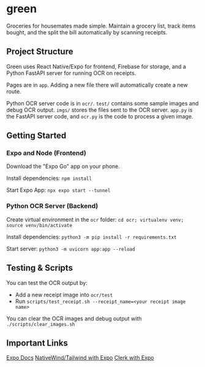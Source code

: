 # green

Groceries for housemates made simple.
Maintain a grocery list, track items bought,
and the split the bill automatically by scanning receipts.

## Project Structure

Green uses React Native/Expo for frontend, Firebase for storage,
and a Python FastAPI server for running OCR on receipts.

Pages are in `app`. Adding a new file there will automatically create a new route.

Python OCR server code is in `ocr/`. `test/` contains some sample images and debug OCR output.
`imgs/` stores the files sent to the OCR server.
`app.py` is the FastAPI server code, and `ocr.py` is the code to process a given image.

## Getting Started

### Expo and Node (Frontend)

Download the "Expo Go" app on your phone.

Install dependencies: `npm install`

Start Expo App: `npx expo start --tunnel`

### Python OCR Server (Backend)

Create virtual environment in the `ocr` folder: `cd ocr; virtualenv venv; source venv/bin/activate`

Install dependencies: `python3 -m pip install -r requirements.txt`

Start server: `python3 -m uvicorn app:app --reload`

## Testing & Scripts

You can test the OCR output by:

- Add a new receipt image into `ocr/test`
- Run `scripts/test_receipt.sh --receipt_name=<your receipt image name>`

You can clear the OCR images and debug output with `./scripts/clear_images.sh`

## Important Links

[Expo Docs](https://docs.expo.dev/tutorial/create-your-first-app/)
[NativeWind/Tailwind with Expo](https://www.nativewind.dev/quick-starts/expo)
[Clerk with Expo](https://clerk.com/docs/references/expo/overview)
